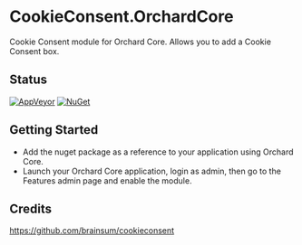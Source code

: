 # CookieConsent.OrchardCore

Cookie Consent module for Orchard Core.
Allows you to add a Cookie Consent box.

## Status

[![AppVeyor](https://ci.appveyor.com/api/projects/status/sf1bggk7k20jvpue?svg=true)](https://ci.appveyor.com/project/agriffard/cookieconsent-orchardcore)
[![NuGet](https://img.shields.io/nuget/v/CookieConsent.OrchardCore.svg)](https://www.nuget.org/packages/CookieConsent.OrchardCore)

## Getting Started

- Add the nuget package as a reference to your application using Orchard Core.
- Launch your Orchard Core application, login as admin, then go to the Features admin page and enable the module.

## Credits

https://github.com/brainsum/cookieconsent  